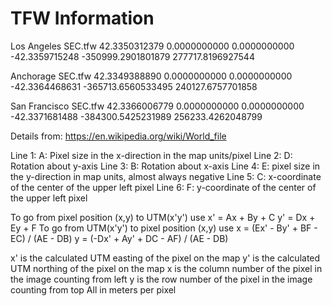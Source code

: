 #  TFW Information

Los Angeles SEC.tfw
42.3350312379
0.0000000000
0.0000000000
-42.3359715248
-350999.2901801879
277717.8196927544

Anchorage SEC.tfw
42.3349388890
0.0000000000
0.0000000000
-42.3364468631
-365713.6560533495
240127.6757701858

San Francisco SEC.tfw
42.3366006779
0.0000000000
0.0000000000
-42.3371681488
-384300.5425231989
256233.4262048799

Details from: https://en.wikipedia.org/wiki/World_file

Line 1: A: Pixel size in the x-direction in the map units/pixel
Line 2: D: Rotation about y-axis
Line 3: B: Rotation about x-axis
Line 4: E: pixel size in the y-direction in map units, almost always negative
Line 5: C: x-coordinate of the center of the upper left pixel
Line 6: F: y-coordinate of the center of the upper left pixel

To go from pixel position (x,y) to UTM(x'y') use
    x' = Ax + By + C
    y' = Dx + Ey + F
To go from UTM(x'y') to pixel position (x,y) use
    x = (Ex' - By' + BF - EC) / (AE - DB)
    y = (-Dx' + Ay' + DC - AF) / (AE - DB)
    
x' is the calculated UTM easting of the pixel on the map
y' is the calculated UTM northing of the pixel on the map
x is the column number of the pixel in the image counting from left
y is the row number of the pixel in the image counting from top
All in meters per pixel
